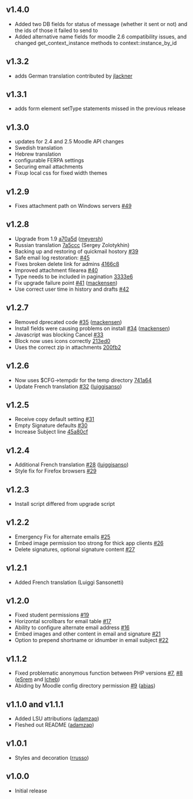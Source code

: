 ## v1.4.0
- Added two DB fields for status of message (whether it sent or not) and the ids of those it failed to send to
- Added alternative name fields for moodle 2.6 compatibility issues, and changed get_context_instance methods to context::instance_by_id

## v1.3.2

- adds German translation contributed by [jlackner](https://github.com/lsuits/quickmail/issues/86)

## v1.3.1

- adds form element setType statements missed in the previous release

## v1.3.0

- updates for 2.4 and 2.5 Moodle API changes
- Swedish translation
- Hebrew translation
- configurable FERPA settings
- Securing email attachments
- Fixup local css for fixed width themes


## v1.2.9

- Fixes attachment path on Windows servers [#49][49]

[49]: https://github.com/lsuits/quickmail/issues/49

## v1.2.8

- Upgrade from 1.9 [a70a5d][a70a5d] ([meyersh][meyersh])
- Russian translation [7a5ccc][7a5ccc] (Sergey Zolotykhin)
- Backing up and restoring of quickmail hostory [#39][39]
- Safe email log restoration: [#45][45]
- Fixes broken delete link for admins [4166c8][4166c8]
- Improved attachment filearea [#40][40]
- Type needs to be included in pagination [3333e6][3333e6]
- Fix upgrade failure point [#41][41] ([mackensen][mackensen])
- Use correct user time in history and drafts [#42][42]

[meyersh]: https://github.com/meyersh
[a70a5d]: https://github.com/lsuits/quickmail/commit/a70a5da1a2c58237078292e8798493643bb38427
[7a5ccc]: https://github.com/lsuits/quickmail/commit/7a5cccdff8a1b9d9db7a0a2c3c8e3055a8519e75
[4166c8]: https://github.com/lsuits/quickmail/commit/4166c828d531e4ef2538fbae2f156c49bb627cdb
[3333e6]: https://github.com/lsuits/quickmail/commit/3333e643606947254b5cb1cdf5beeb33b7ea1bb7
[40]: https://github.com/lsuits/quickmail/issues/40
[41]: https://github.com/lsuits/quickmail/pull/41
[42]: https://github.com/lsuits/quickmail/issues/42
[39]: https://github.com/lsuits/quickmail/pull/39
[45]: https://github.com/lsuits/quickmail/issues/45

## v1.2.7

- Removed dprecated code [#35][35] ([mackensen][mackensen])
- Install fields were causing problems on install [#34][34] ([mackensen][mackensen])
- Javascript was blocking Cancel [#33][33]
- Block now uses icons correctly [213ed0][213ed0]
- Uses the correct zip in attachments [200fb2][200fb2]

[mackensen]: https://github.com/mackensen
[213ed0]: https://github.com/lsuits/quickmail/commit/213ed09b58a065608d81df83005dccd4f8b6714d
[200fb2]: https://github.com/lsuits/quickmail/commit/200fb2e07d01c052a398c799d11607eed3f5ac64
[33]: https://github.com/lsuits/quickmail/issues/33
[34]: https://github.com/lsuits/quickmail/issues/34
[35]: https://github.com/lsuits/quickmail/issues/35

## v1.2.6

- Now uses $CFG->tempdir for the temp directory [741a64][741a64]
- Update French translation [#32][32] ([luiggisanso][luiggisanso])

[741a64]: https://github.com/lsuits/quickmail/commit/741a64546344ba1fb639df251f15a8fc2b0c34b4
[32]: https://github.com/lsuits/quickmail/pull/32

## v1.2.5

- Receive copy default setting [#31][31]
- Empty Signature defaults [#30][30]
- Increase Subject line [45a80cf][45a80cf]

[31]: https://github.com/lsuits/quickmail/issues/31
[30]: https://github.com/lsuits/quickmail/issues/30
[45a80cf]: https://github.com/lsuits/quickmail/commit/45a80cff9ee0f565fe2bd93ea720bbd0ef5897b8

## v1.2.4

- Additional French translation [#28][28] ([luiggisanso][luiggisanso])
- Style fix for Firefox browsers [#29][29]

[28]: https://github.com/lsuits/quickmail/pull/28
[29]: https://github.com/lsuits/quickmail/issues/29
[luiggisanso]: https://github.com/luiggisanso

## v1.2.3

- Install script differed from upgrade script

## v1.2.2

- Emergency Fix for alternate emails [#25][25]
- Embed image permission too strong for thick app clients [#26][26]
- Delete signatures, optional signature content [#27][27]

[25]: https://github.com/lsuits/quickmail/issues/25
[26]: https://github.com/lsuits/quickmail/issues/26
[27]: https://github.com/lsuits/quickmail/issues/27

## v1.2.1

- Added French translation (Luiggi Sansonetti)

## v1.2.0

- Fixed student permissions [#19][19]
- Horizontal scrollbars for email table [#17][17]
- Ability to configure alternate email address [#16][16]
- Embed images and other content in email and signature [#21][21]
- Option to prepend shortname or idnumber in email subject [#22][22]

[22]: https://github.com/lsuits/quickmail/pull/22
[21]: https://github.com/lsuits/quickmail/pull/21
[16]: https://github.com/lsuits/quickmail/pull/16
[19]: https://github.com/lsuits/quickmail/pull/19
[17]: https://github.com/lsuits/quickmail/pull/17

## v1.1.2

- Fixed problematic anonymous function between PHP versions [#7][7], [#8][8] ([eSrem][eSrem] and [Icheb][Icheb])
- Abiding by Moodle config directory permission [#9][9] ([abias][abias])

[7]: https://github.com/lsuits/quickmail/issues/7
[8]: https://github.com/lsuits/quickmail/issues/8
[9]: https://github.com/lsuits/quickmail/issues/9

[eSrem]: https://github.com/eSrem
[Icheb]: https://github.com/Icheb
[abias]: https://github.com/abias

## v1.1.0 and v1.1.1

- Added LSU attributions ([adamzap][adamzap])
- Fleshed out README ([adamzap][adamzap])

[adamzap]: https://github.com/adamzap

## v1.0.1

- Styles and decoration ([rrusso][rrusso])

[rrusso]: https://github.com/rrusso

## v1.0.0

- Initial release
